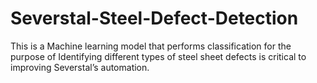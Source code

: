 # Severstal-Steel-Defect-Detection
This is a Machine learning model that performs classification for the purpose of Identifying different types of steel sheet defects is critical to 
improving Severstal’s automation.
